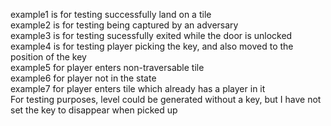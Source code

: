 example1 is for testing successfully land on a tile<br>
example2 is for testing being captured by an adversary<br>
example3 is for testing sucessfully exited while the door is unlocked<br>
example4 is for testing player picking the key, and also moved to the position of the key<br>
example5 for player enters non-traversable tile<br>
example6 for player not in the state<br>
example7 for player enters tile which already has a player in it<br>
For testing purposes, level could be generated without a key, but I have not set the key to disappear when picked up<br>
